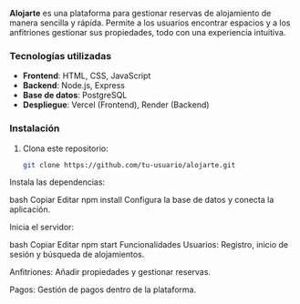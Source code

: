 
**Alojarte** es una plataforma para gestionar reservas de alojamiento de manera sencilla y rápida. Permite a los usuarios encontrar espacios y a los anfitriones gestionar sus propiedades, todo con una experiencia intuitiva.

### Tecnologías utilizadas

- **Frontend**: HTML, CSS, JavaScript
- **Backend**: Node.js, Express
- **Base de datos**: PostgreSQL
- **Despliegue**: Vercel (Frontend), Render (Backend)

### Instalación

1. Clona este repositorio:
   ```bash
   git clone https://github.com/tu-usuario/alojarte.git
Instala las dependencias:

bash
Copiar
Editar
npm install
Configura la base de datos y conecta la aplicación.

Inicia el servidor:

bash
Copiar
Editar
npm start
Funcionalidades
Usuarios: Registro, inicio de sesión y búsqueda de alojamientos.

Anfitriones: Añadir propiedades y gestionar reservas.

Pagos: Gestión de pagos dentro de la plataforma.
